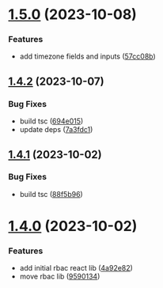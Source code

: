 # [1.5.0](https://github.com/ra-libs/nx-libraries/compare/react-rbac-v1.4.2...react-rbac-v1.5.0) (2023-10-08)


### Features

* add timezone fields and inputs ([57cc08b](https://github.com/ra-libs/nx-libraries/commit/57cc08b770dfff726f3f67460cb19f76fde54084))

## [1.4.2](https://github.com/ra-libs/nx-libraries/compare/react-rbac-v1.4.1...react-rbac-v1.4.2) (2023-10-07)


### Bug Fixes

* build tsc ([694e015](https://github.com/ra-libs/nx-libraries/commit/694e0156fc39fd470b60c704f92e46c5a5b66293))
* update deps ([7a3fdc1](https://github.com/ra-libs/nx-libraries/commit/7a3fdc1468f395a220d5777c62d27200302f7f8d))

## [1.4.1](https://github.com/ra-libs/nx-libraries/compare/react-rbac-v1.4.0...react-rbac-v1.4.1) (2023-10-02)


### Bug Fixes

* build tsc ([88f5b96](https://github.com/ra-libs/nx-libraries/commit/88f5b9673ad7fa79088690d235cf2242abf1d4e5))

# [1.4.0](https://github.com/ra-libs/nx-libraries/compare/react-rbac-v1.3.5...react-rbac-v1.4.0) (2023-10-02)

### Features

- add initial rbac react lib ([4a92e82](https://github.com/ra-libs/nx-libraries/commit/4a92e82a063a57262569459da00f29e6236439cd))
- move rbac lib ([9590134](https://github.com/ra-libs/nx-libraries/commit/9590134d639691068d9b98b3d1823bd54a4de8d0))
